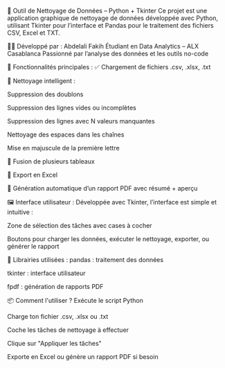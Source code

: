 🧹 Outil de Nettoyage de Données – Python + Tkinter
Ce projet est une application graphique de nettoyage de données développée avec Python, utilisant Tkinter pour l’interface et Pandas pour le traitement des fichiers CSV, Excel et TXT.

👨‍💻 Développé par :
Abdelali Fakih
Étudiant en Data Analytics – ALX Casablanca
Passionné par l’analyse des données et les outils no-code

🚀 Fonctionnalités principales :
✅ Chargement de fichiers .csv, .xlsx, .txt

🧽 Nettoyage intelligent :

Suppression des doublons

Suppression des lignes vides ou incomplètes

Suppression des lignes avec N valeurs manquantes

Nettoyage des espaces dans les chaînes

Mise en majuscule de la première lettre

🔗 Fusion de plusieurs tableaux

💾 Export en Excel

📄 Génération automatique d’un rapport PDF avec résumé + aperçu

🖼️ Interface utilisateur :
Développée avec Tkinter, l’interface est simple et intuitive :

Zone de sélection des tâches avec cases à cocher

Boutons pour charger les données, exécuter le nettoyage, exporter, ou générer le rapport

🧰 Librairies utilisées :
pandas : traitement des données

tkinter : interface utilisateur

fpdf : génération de rapports PDF

📦 Comment l'utiliser ?
Exécute le script Python

Charge ton fichier .csv, .xlsx ou .txt

Coche les tâches de nettoyage à effectuer

Clique sur "Appliquer les tâches"

Exporte en Excel ou génère un rapport PDF si besoin
